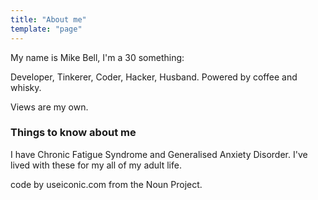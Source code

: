 ```yaml
---
title: "About me"
template: "page"
---
```

My name is Mike Bell, I'm a 30 something:

Developer, Tinkerer, Coder, Hacker, Husband. Powered by coffee and whisky.

Views are my own.

### Things to know about me

I have Chronic Fatigue Syndrome and Generalised Anxiety Disorder. I've lived with these for my all of my adult life. 

code by useiconic.com from the Noun Project.